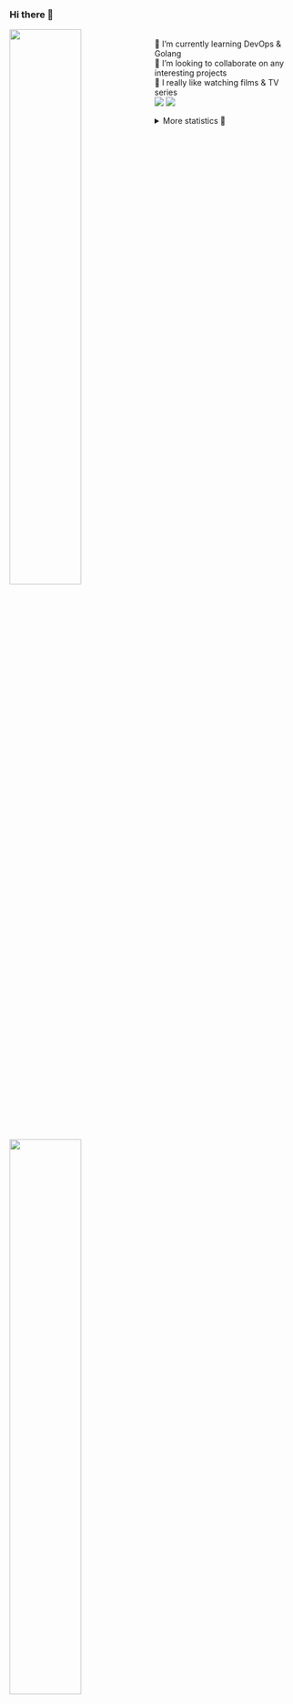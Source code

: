 ### Hi there 👋


[<img align="left" width="50%" src="https://github-readme-stats.vercel.app/api?username=rufusnufus&hide=issues&show_icons=true&count_private=true&theme=transparent&title_color=FF6F40&text_color=FBF9F8&icon_color=F48242&hide_border=true&hide_title=true#gh-dark-mode-only">](https://metrics.lecoq.io/rufusnufus#gh-dark-mode-only)
[<img align="left" width="50%" src="https://github-readme-stats.vercel.app/api?username=rufusnufus&hide=issues&show_icons=true&count_private=true&theme=transparent&title_color=FF6533&text_color=4D4644&icon_color=FF8038&hide_border=true&hide_title=true#gh-light-mode-only">](https://metrics.lecoq.io/rufusnufus#gh-light-mode-only)

<p>
  <br>
  🌱 I’m currently learning DevOps & Golang</br>
  👯 I’m looking to collaborate on any interesting projects</br>
  🎥 I really like watching films & TV series</br>
  <a href="https://linkedin.com/in/rufusnufus"><img src="https://img.shields.io/badge/linkedin-0077B5.svg?style=for-the-badge&logo=linkedin&logoColor=white"/></a>
  <a href="https://t.me/rufusnufus"><img src="https://img.shields.io/badge/-telegram-black?style=for-the-badge&color=blue&logo=telegram"/></a>
</p>

<p text-align="left">
<details>
  <summary>More statistics 👀</summary><br/>

<!--START_SECTION:waka-->
![Code Time](http://img.shields.io/badge/Code%20Time-95%20hrs%2023%20mins-blue)

![Profile Views](http://img.shields.io/badge/Profile%20Views-0-blue)

**I'm an Early 🐤** 

```text
🌞 Morning    114 commits    █████░░░░░░░░░░░░░░░░░░░░   19.52% 
🌆 Daytime    320 commits    █████████████░░░░░░░░░░░░   54.79% 
🌃 Evening    122 commits    █████░░░░░░░░░░░░░░░░░░░░   20.89% 
🌙 Night      28 commits     █░░░░░░░░░░░░░░░░░░░░░░░░   4.79%

```
📅 **I'm Most Productive on Tuesday** 

```text
Monday       119 commits    █████░░░░░░░░░░░░░░░░░░░░   20.38% 
Tuesday      124 commits    █████░░░░░░░░░░░░░░░░░░░░   21.23% 
Wednesday    98 commits     ████░░░░░░░░░░░░░░░░░░░░░   16.78% 
Thursday     102 commits    ████░░░░░░░░░░░░░░░░░░░░░   17.47% 
Friday       88 commits     ███░░░░░░░░░░░░░░░░░░░░░░   15.07% 
Saturday     30 commits     █░░░░░░░░░░░░░░░░░░░░░░░░   5.14% 
Sunday       23 commits     █░░░░░░░░░░░░░░░░░░░░░░░░   3.94%

```


📊 **This Week I Spent My Time On** 

```text
💬 Programming Languages: 
Other                    5 hrs 28 mins       ████████░░░░░░░░░░░░░░░░░   32.46% 
HCL                      3 hrs 20 mins       █████░░░░░░░░░░░░░░░░░░░░   19.84% 
YAML                     3 hrs 6 mins        ████░░░░░░░░░░░░░░░░░░░░░   18.43% 
JavaScript               2 hrs 45 mins       ████░░░░░░░░░░░░░░░░░░░░░   16.39% 
Terraform                1 hr 7 mins         █░░░░░░░░░░░░░░░░░░░░░░░░   6.71%

🔥 Editors: 
VS Code                  11 hrs 27 mins      █████████████████░░░░░░░░   68.01% 
iTerm2                   5 hrs 23 mins       ████████░░░░░░░░░░░░░░░░░   31.99%

```

**I Mostly Code in Python** 

```text
Python                   9 repos             ███████░░░░░░░░░░░░░░░░░░   28.12% 
Java                     4 repos             ███░░░░░░░░░░░░░░░░░░░░░░   12.5% 
Jupyter Notebook         4 repos             ███░░░░░░░░░░░░░░░░░░░░░░   12.5% 
JavaScript               3 repos             ██░░░░░░░░░░░░░░░░░░░░░░░   9.38% 
HTML                     3 repos             ██░░░░░░░░░░░░░░░░░░░░░░░   9.38%

```



 Last Updated on 27/01/2023 00:42:30 UTC
<!--END_SECTION:waka-->

</details>
</p>
